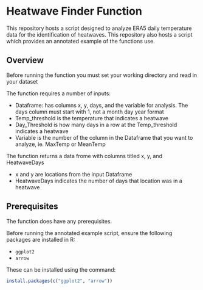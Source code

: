 # Heatwave Finder Function

This repository hosts a script designed to analyze ERA5 daily temperature data for the identification of heatwaves. This repository also hosts a script which provides an annotated example of the functions use. 

## Overview
Before running the function you must set your working directory and read in your dataset

The function requires a number of inputs:

- Dataframe: has columns x, y, days, and the variable for analysis. The days column must start with 1, not a month day year format
- Temp_threshold is the temperature that indicates a heatwave
- Day_Threshold is how many days in a row at the Temp_threshold indicates a heatwave
- Variable is the number of the column in the Dataframe that you want to analyze, ie. MaxTemp or MeanTemp

The function returns a data frome with columns titled x, y, and HeatwaveDays

- x and y are locations from the input Dataframe
- HeatwaveDays indicates the number of days that location was in a heatwave

## Prerequisites

The function does have any prerequisites.

Before running the annotated example script, ensure the following packages are installed in R:

- `ggplot2`
- `arrow`

These can be installed using the command:

```R
install.packages(c("ggplot2", "arrow"))
```

